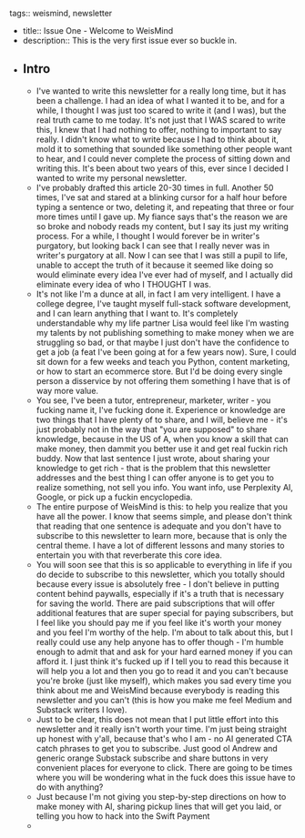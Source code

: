 tags:: weismind, newsletter

- title:: Issue One - Welcome to WeisMind
- description:: This is the very first issue ever so buckle in.
- ## Intro
	- I've wanted to write this newsletter for a really long time, but it has been a challenge. I had an idea of what I wanted it to be, and for a while, I thought I was just too scared to write it (and I was), but the real truth came to me today. It's not just that I WAS scared to write this, I knew that I had nothing to offer, nothing to important to say really. I didn't know what to write because I had to think about it, mold it to something that sounded like something other people want to hear, and I could never complete the process of sitting down and writing this. It's been about two years of this, ever since I decided I wanted to write my personal newsletter.
	- I've probably drafted this article 20-30 times in full. Another 50 times, I've sat and stared at a blinking cursor for a half hour before typing a sentence or two, deleting it, and repeating that three or four more times until I gave up. My fiance says that's the reason we are so broke and nobody reads my content, but I say its just my writing process. For a while, I thought I would forever be in writer's purgatory, but looking back I can see that I really never was in writer's purgatory at all. Now I can see that I was still a pupil to life, unable to accept the truth of it because it  seemed like doing so would eliminate every idea I've ever had of myself, and I actually did eliminate every idea of who I THOUGHT I was.
	- It's not like I'm a dunce at all, in fact I am very intelligent. I have a college degree, I've taught myself full-stack software development, and I can learn anything that I want to. It's completely understandable why my life partner Lisa would feel like I'm wasting my talents by not publishing something to make money when we are struggling so bad, or that maybe I just don't have the confidence to get a job (a feat I've been going at for a few years now). Sure, I could sit down for a few weeks and teach you Python, content marketing, or how to start an ecommerce store. But I'd be doing every single person a disservice by not offering them something I have that is of way more value.
	- You see, I've been a tutor, entrepreneur, marketer, writer - you fucking name it, I've fucking done it. Experience or knowledge are two things that I have plenty of to share, and I will, believe me - it's just probably not in the way that "you are supposed" to share knowledge, because in the US of A, when you know a skill that can make money, then dammit you better use it and get real fuckin rich buddy. Now that last sentence I just wrote, about sharing your knowledge to get rich - that is the problem that this newsletter addresses and the best thing I can offer anyone is to get you to realize something, not sell you info. You want info, use Perplexity AI, Google, or pick up a fuckin encyclopedia.
	- The entire purpose of WeisMind is this: to help you realize that you have all the power. I know that seems simple, and please don't think that reading that one sentence is adequate and you don't have to subscribe to this newsletter to learn more, because that is only the central theme. I have a lot of different lessons and many stories to entertain you with that reverberate this core idea.
	- You will soon see that this is so applicable to everything in life if you do decide to subscribe to this newsletter, which you totally should because every issue is absolutely free - I don't believe in putting content behind paywalls, especially if it's a truth that is necessary for saving the world. There are paid subscriptions that will offer additional features that are super special for paying subscribers, but I feel like you should pay me if you feel like it's worth your money and you feel I'm worthy of the help. I'm about to talk about this, but I really could use any help anyone has to offer though - I'm humble enough to admit that and ask for your hard earned money if you can afford it. I just think it's fucked up if I tell you to read this because it will help you a lot and then you go to read it and you can't because you're broke (just like myself), which makes you sad every time you think about me and WeisMind because everybody is reading this newsletter and you can't (this is how you make me feel Medium and Substack writers I love).
	- Just to be clear, this does not mean that I put little effort into this newsletter and it really isn't worth your time. I'm just being straight up honest with y'all, because that's who I am - no AI generated CTA catch phrases to get you to subscribe. Just good ol Andrew and generic orange Substack subscribe and share buttons in very convenient places for everyone to click. There are going to be times where you will be wondering what in the fuck does this issue have to do with anything?
	- Just because I'm not giving you step-by-step directions on how to make money with AI, sharing pickup lines that will get you laid, or telling you how to hack into the Swift Payment
	-